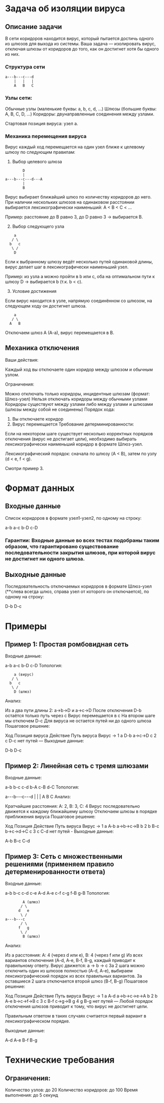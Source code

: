 # Задача об изоляции вируса
## Описание задачи
В сети коридоров находится вирус, который пытается достичь одного из шлюзов для выхода из системы. Ваша задача — изолировать вирус, отключая шлюзы от коридоров до того, как он достигнет хотя бы одного из них.

### Структура сети

```
a---b---c---d
    |   |   |
    A   B   C
```

### Узлы сети:

Обычные узлы (маленькие буквы: a, b, c, d, ...)
Шлюзы (большие буквы: A, B, C, D, ...)
Коридоры: двунаправленные соединения между узлами.

Стартовая позиция вируса: узел a.

### Механика перемещения вируса
Вирус каждый ход перемещается на один узел ближе к целевому шлюзу по следующим правилам:

1. Выбор целевого шлюза

```
        D
        |
a---b---c---d---A
        |
        B   
```

Вирус выбирает ближайший шлюз по количеству коридоров до него. При наличии нескольких шлюзов на одинаковом расстоянии выбирается лексикографически наименьший: A < B < C < ...

Пример: расстояние до B равно 3, до D равно 3 → выбирается B.

2. Выбор следующего узла

```
    a
   / \
  b   c
   \ /
    D
```

Если к выбранному шлюзу ведёт несколько путей одинаковой длины, вирус делает шаг в лексикографически наименьший узел.

Пример: из узла a можно пройти в b или c, оба на оптимальном пути к шлюзу D → выбирается b (т.к. b < c).

3. Условие достижения

Если вирус находится в узле, напрямую соединённом со шлюзом, на следующем ходу он достигнет шлюза.

```
    a
   / \
  A   B
```

Отключаем шлюз A (A-a), вирус перемещается в B.

## Механика отключения
Ваши действия:

Каждый ход вы отключаете один коридор между шлюзом и обычным узлом.

Ограничения:

Можно отключать только коридоры, инцидентные шлюзам (формат: Шлюз-узел)
Нельзя отключать коридоры между обычными узлами
Коридоры существуют между узлами либо между узлами и шлюзами (шлюзы между собой не соединены)
Порядок хода:

1. Вы отключаете коридор
2. Вирус перемещается
Требование детерминированности:

Если на некотором шаге существует несколько корректных порядков отключения (вирус не достигает цели), необходимо выбирать лексикографически наименьший коридор в формате Шлюз-узел.

Лексикографический порядок: сначала по шлюзу (A < B), затем по узлу (d < e, f < g).

Смотри пример 3.

# Формат данных
## Входные данные
Список коридоров в формате узел1-узел2, по одному на строку:

a-b
a-c
b-D
c-D

### Гарантии: Входные данные во всех тестах подобраны таким образом, что гарантировано существование последовательности закрытия шлюзов, при которой вирус не достигнет ни одного шлюза.

## Выходные данные
Последовательность отключаемых коридоров в формате Шлюз-узел (**слева всегда шлюз, справа узел от которого он отключается), по одному на строку:

D-b
D-c
# Примеры
## Пример 1: Простая ромбовидная сеть
Входные данные:

a-b
a-c
b-D
c-D
Топология:

```
    a (вирус)
   / \
  b   c
   \ /
    D (шлюз)
```

Анализ:

Из a два пути длины 2: a→b→D и a→c→D
После отключения D-b остаётся только путь через c
Вирус перемещается в c
На втором шаге мы отключем D-c
Для вируса не остается путей ни до одного шлюза
Пошаговое решение:

Ход	Позиция вируса	Действие	Путь вируса	Вирус →
1	a	D-b	a→c→D	c
2	c	D-c	нет путей	—
Выходные данные:

D-b
D-c
## Пример 2: Линейная сеть с тремя шлюзами
Входные данные:

a-b
b-c
c-d
b-A
c-B
d-C
Топология:

a---b---c---d
    |   |   |
    A   B   C
Анализ:

Кратчайшие расстояния: A: 2, B: 3, C: 4
Вирус последовательно движется к каждому ближайшему шлюзу
Отключаем шлюзы в порядке приближения вируса
Пошаговое решение:

Ход	Позиция	Действие	Путь вируса	Вирус →
1	a	A-b	a→b→c→B	b
2	b	B-c	b→c→d→C	c
3	c	C-d	нет путей	-
Выходные данные:

A-b
B-c
C-d
## Пример 3: Сеть с множественными решениями (применяем правило детерменированности ответа)
Входные данные:

a-b
b-c
c-d
c-e
A-d
A-e
c-f
c-g
f-B
g-B
Топология:

            A (шлюз)
           / \
          d   e
           \ /
    a---b---c
           / \
          f   g
           \ /
            B (шлюз)
Анализ:

Из a расстояния: A: 4 (через d или e), B: 4 (через f или g)
Из всех вариантов отключения (A-d, A-e, B-f, B-g, каждый приводит к правильному ответу.
Вирус движется: a → b → c
За 2 шага можно отключить один из шлюзов полностью (A-d, A-e), выбираем лексикографический порядок из всех правильных вариантов.
За оставшиеся 2 шага отключается второй шлюз (B-f, B-g)
Пошаговое решение:

Ход	Позиция	Действие	Путь вируса	Вирус →
1	a	A-d	a→b→c→e→A	b
2	b	A-e	b→c→f→B	c
3	c	B-f	c→g→B	g
4	g	B-g	нет путей	—
Любой порядок отключения шлюзов приводит к тому, что вирус не достигнет цели.

Правильным ответом в таких случаях считается первый вариант в лексикографическом порядке.

Выходные данные:

A-d
A-e
B-f
B-g
# Технические требования
## Ограничения:

Количество узлов: до 20
Количество коридоров: до 100
Время выполнения: до 5 секунд

